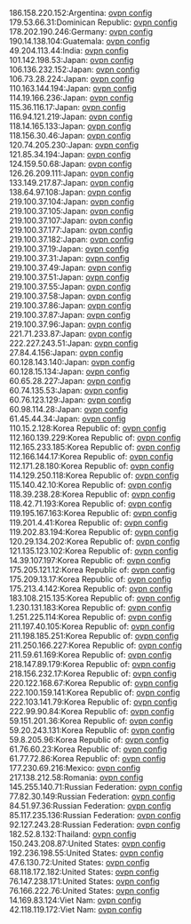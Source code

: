 186.158.220.152:Argentina: [ovpn config](vpn/186_158_220_152.ovpn)  
179.53.66.31:Dominican Republic: [ovpn config](vpn/179_53_66_31.ovpn)  
178.202.190.246:Germany: [ovpn config](vpn/178_202_190_246.ovpn)  
190.14.138.104:Guatemala: [ovpn config](vpn/190_14_138_104.ovpn)  
49.204.113.44:India: [ovpn config](vpn/49_204_113_44.ovpn)  
101.142.198.53:Japan: [ovpn config](vpn/101_142_198_53.ovpn)  
106.136.232.152:Japan: [ovpn config](vpn/106_136_232_152.ovpn)  
106.73.28.224:Japan: [ovpn config](vpn/106_73_28_224.ovpn)  
110.163.144.194:Japan: [ovpn config](vpn/110_163_144_194.ovpn)  
114.19.166.236:Japan: [ovpn config](vpn/114_19_166_236.ovpn)  
115.36.116.17:Japan: [ovpn config](vpn/115_36_116_17.ovpn)  
116.94.121.219:Japan: [ovpn config](vpn/116_94_121_219.ovpn)  
118.14.165.133:Japan: [ovpn config](vpn/118_14_165_133.ovpn)  
118.156.30.46:Japan: [ovpn config](vpn/118_156_30_46.ovpn)  
120.74.205.230:Japan: [ovpn config](vpn/120_74_205_230.ovpn)  
121.85.34.194:Japan: [ovpn config](vpn/121_85_34_194.ovpn)  
124.159.50.68:Japan: [ovpn config](vpn/124_159_50_68.ovpn)  
126.26.209.111:Japan: [ovpn config](vpn/126_26_209_111.ovpn)  
133.149.217.87:Japan: [ovpn config](vpn/133_149_217_87.ovpn)  
138.64.97.108:Japan: [ovpn config](vpn/138_64_97_108.ovpn)  
219.100.37.104:Japan: [ovpn config](vpn/219_100_37_104.ovpn)  
219.100.37.105:Japan: [ovpn config](vpn/219_100_37_105.ovpn)  
219.100.37.107:Japan: [ovpn config](vpn/219_100_37_107.ovpn)  
219.100.37.177:Japan: [ovpn config](vpn/219_100_37_177.ovpn)  
219.100.37.182:Japan: [ovpn config](vpn/219_100_37_182.ovpn)  
219.100.37.19:Japan: [ovpn config](vpn/219_100_37_19.ovpn)  
219.100.37.31:Japan: [ovpn config](vpn/219_100_37_31.ovpn)  
219.100.37.49:Japan: [ovpn config](vpn/219_100_37_49.ovpn)  
219.100.37.51:Japan: [ovpn config](vpn/219_100_37_51.ovpn)  
219.100.37.55:Japan: [ovpn config](vpn/219_100_37_55.ovpn)  
219.100.37.58:Japan: [ovpn config](vpn/219_100_37_58.ovpn)  
219.100.37.86:Japan: [ovpn config](vpn/219_100_37_86.ovpn)  
219.100.37.87:Japan: [ovpn config](vpn/219_100_37_87.ovpn)  
219.100.37.96:Japan: [ovpn config](vpn/219_100_37_96.ovpn)  
221.71.233.87:Japan: [ovpn config](vpn/221_71_233_87.ovpn)  
222.227.243.51:Japan: [ovpn config](vpn/222_227_243_51.ovpn)  
27.84.4.156:Japan: [ovpn config](vpn/27_84_4_156.ovpn)  
60.128.143.140:Japan: [ovpn config](vpn/60_128_143_140.ovpn)  
60.128.15.134:Japan: [ovpn config](vpn/60_128_15_134.ovpn)  
60.65.28.227:Japan: [ovpn config](vpn/60_65_28_227.ovpn)  
60.74.135.53:Japan: [ovpn config](vpn/60_74_135_53.ovpn)  
60.76.123.129:Japan: [ovpn config](vpn/60_76_123_129.ovpn)  
60.98.114.28:Japan: [ovpn config](vpn/60_98_114_28.ovpn)  
61.45.44.34:Japan: [ovpn config](vpn/61_45_44_34.ovpn)  
110.15.2.128:Korea Republic of: [ovpn config](vpn/110_15_2_128.ovpn)  
112.160.139.229:Korea Republic of: [ovpn config](vpn/112_160_139_229.ovpn)  
112.165.233.185:Korea Republic of: [ovpn config](vpn/112_165_233_185.ovpn)  
112.166.144.17:Korea Republic of: [ovpn config](vpn/112_166_144_17.ovpn)  
112.171.28.180:Korea Republic of: [ovpn config](vpn/112_171_28_180.ovpn)  
114.129.250.118:Korea Republic of: [ovpn config](vpn/114_129_250_118.ovpn)  
115.140.42.10:Korea Republic of: [ovpn config](vpn/115_140_42_10.ovpn)  
118.39.238.28:Korea Republic of: [ovpn config](vpn/118_39_238_28.ovpn)  
118.42.71.193:Korea Republic of: [ovpn config](vpn/118_42_71_193.ovpn)  
119.195.167.163:Korea Republic of: [ovpn config](vpn/119_195_167_163.ovpn)  
119.201.4.41:Korea Republic of: [ovpn config](vpn/119_201_4_41.ovpn)  
119.202.83.194:Korea Republic of: [ovpn config](vpn/119_202_83_194.ovpn)  
120.29.134.202:Korea Republic of: [ovpn config](vpn/120_29_134_202.ovpn)  
121.135.123.102:Korea Republic of: [ovpn config](vpn/121_135_123_102.ovpn)  
14.39.107.197:Korea Republic of: [ovpn config](vpn/14_39_107_197.ovpn)  
175.205.121.12:Korea Republic of: [ovpn config](vpn/175_205_121_12.ovpn)  
175.209.13.17:Korea Republic of: [ovpn config](vpn/175_209_13_17.ovpn)  
175.213.4.142:Korea Republic of: [ovpn config](vpn/175_213_4_142.ovpn)  
183.108.215.135:Korea Republic of: [ovpn config](vpn/183_108_215_135.ovpn)  
1.230.131.183:Korea Republic of: [ovpn config](vpn/1_230_131_183.ovpn)  
1.251.225.114:Korea Republic of: [ovpn config](vpn/1_251_225_114.ovpn)  
211.197.40.105:Korea Republic of: [ovpn config](vpn/211_197_40_105.ovpn)  
211.198.185.251:Korea Republic of: [ovpn config](vpn/211_198_185_251.ovpn)  
211.250.166.227:Korea Republic of: [ovpn config](vpn/211_250_166_227.ovpn)  
211.59.61.169:Korea Republic of: [ovpn config](vpn/211_59_61_169.ovpn)  
218.147.89.179:Korea Republic of: [ovpn config](vpn/218_147_89_179.ovpn)  
218.156.232.17:Korea Republic of: [ovpn config](vpn/218_156_232_17.ovpn)  
220.122.168.67:Korea Republic of: [ovpn config](vpn/220_122_168_67.ovpn)  
222.100.159.141:Korea Republic of: [ovpn config](vpn/222_100_159_141.ovpn)  
222.103.141.79:Korea Republic of: [ovpn config](vpn/222_103_141_79.ovpn)  
222.99.90.84:Korea Republic of: [ovpn config](vpn/222_99_90_84.ovpn)  
59.151.201.36:Korea Republic of: [ovpn config](vpn/59_151_201_36.ovpn)  
59.20.243.131:Korea Republic of: [ovpn config](vpn/59_20_243_131.ovpn)  
59.8.205.96:Korea Republic of: [ovpn config](vpn/59_8_205_96.ovpn)  
61.76.60.23:Korea Republic of: [ovpn config](vpn/61_76_60_23.ovpn)  
61.77.72.86:Korea Republic of: [ovpn config](vpn/61_77_72_86.ovpn)  
177.230.69.216:Mexico: [ovpn config](vpn/177_230_69_216.ovpn)  
217.138.212.58:Romania: [ovpn config](vpn/217_138_212_58.ovpn)  
145.255.140.71:Russian Federation: [ovpn config](vpn/145_255_140_71.ovpn)  
77.82.30.149:Russian Federation: [ovpn config](vpn/77_82_30_149.ovpn)  
84.51.97.36:Russian Federation: [ovpn config](vpn/84_51_97_36.ovpn)  
85.117.235.136:Russian Federation: [ovpn config](vpn/85_117_235_136.ovpn)  
92.127.243.28:Russian Federation: [ovpn config](vpn/92_127_243_28.ovpn)  
182.52.8.132:Thailand: [ovpn config](vpn/182_52_8_132.ovpn)  
150.243.208.87:United States: [ovpn config](vpn/150_243_208_87.ovpn)  
192.236.198.55:United States: [ovpn config](vpn/192_236_198_55.ovpn)  
47.6.130.72:United States: [ovpn config](vpn/47_6_130_72.ovpn)  
68.118.172.182:United States: [ovpn config](vpn/68_118_172_182.ovpn)  
76.147.238.171:United States: [ovpn config](vpn/76_147_238_171.ovpn)  
76.166.222.76:United States: [ovpn config](vpn/76_166_222_76.ovpn)  
14.169.83.124:Viet Nam: [ovpn config](vpn/14_169_83_124.ovpn)  
42.118.119.172:Viet Nam: [ovpn config](vpn/42_118_119_172.ovpn)  
